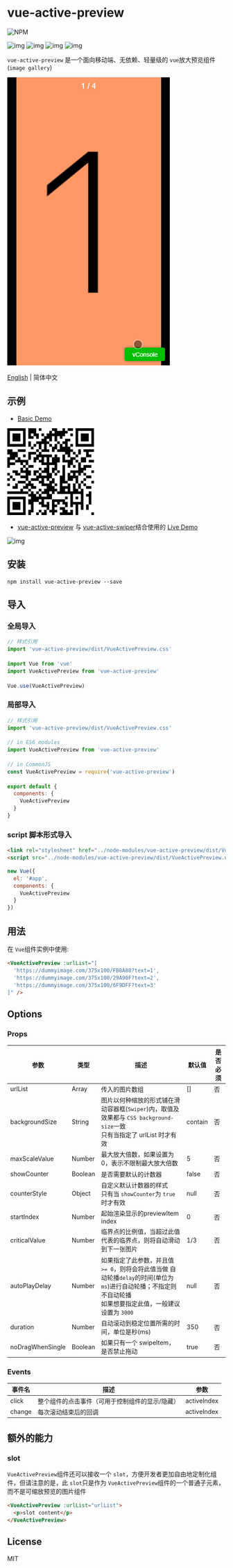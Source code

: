 # vue-active-preview

![NPM](https://nodei.co/npm/vue-active-preview.png?downloads=true&downloadRank=true&stars=true)

![img](https://img.shields.io/npm/v/vue-active-preview.svg) ![img](https://img.shields.io/bundlephobia/minzip/vue-active-preview.svg) ![img](https://img.shields.io/npm/dt/vue-active-preview.svg) ![img](https://img.shields.io/github/license/accforgit/vue-active-preview.svg)

`vue-active-preview` 是一个面向移动端、无依赖、轻量级的 `vue`放大预览组件(`image gallery`)

![img](https://raw.githubusercontent.com/accforgit/vue-active-preview/master/public/preview_1.gif)

[English](https://github.com/accforgit/vue-active-preview/blob/master/README_US.md) | 简体中文

## 示例

- [Basic Demo](https://accforgit.github.io/vue-active-preview/basic.html)

![img](https://raw.githubusercontent.com/accforgit/vue-active-preview/master/public/vue-active-preview.png)

- [vue-active-preview](https://github.com/accforgit/vue-active-preview) 与 [vue-active-swiper](https://github.com/accforgit/vue-active-swiper)结合使用的 [Live Demo](https://accforgit.github.io/vue-active-preview/swiper_preview.html)

![img](https://raw.githubusercontent.com/accforgit/vue-active-preview/master/public/E:\DEV\githubRes\vue-active-preview\public\swiper_preview.png)

## 安装

```
npm install vue-active-preview --save
```

## 导入

### 全局导入

```js
// 样式引用
import 'vue-active-preview/dist/VueActivePreview.css'

import Vue from 'vue'
import VueActivePreview from 'vue-active-preview'

Vue.use(VueActivePreview)
```

### 局部导入

```js
// 样式引用
import 'vue-active-preview/dist/VueActivePreview.css'

// in ES6 modules
import VueActivePreview from 'vue-active-preview'

// in CommonJS
const VueActivePreview = require('vue-active-preview')

export default {
  components: {
    VueActivePreview
  }
}
```

### script 脚本形式导入

```html
<link rel="stylesheet" href="../node-modules/vue-active-preview/dist/VueActivePreview.css" charset="utf-8">
<script src="../node-modules/vue-active-preview/dist/VueActivePreview.umd.min.js"></script>
```

```js
new Vue({
  el: '#app',
  components: {
    VueActivePreview
  }
})
```

## 用法

在 `Vue`组件实例中使用:
```html
<VueActivePreview :urlList="[
  'https://dummyimage.com/375x100/FB8A80?text=1',
  'https://dummyimage.com/375x100/29A90F?text=2',
  'https://dummyimage.com/375x100/6F9DFF?text=3'
]" />
```

## Options

### Props

|参数|类型|描述|默认值|是否必须|
|----|---|----|----|---|
|urlList|Array|传入的图片数组|[]|否|
|backgroundSize|String|图片以何种缩放的形式铺在滑动容器框(`Swiper`)内，取值及效果都与 `CSS background-size`一致 <br>只有当指定了 urlList 时才有效|contain|否|
|maxScaleValue|Number|最大放大倍数，如果设置为 0，表示不限制最大放大倍数|5|否|
|showCounter|Boolean|是否需要默认的计数器|false|否|
|counterStyle|Object|自定义默认计数器的样式 <br>只有当 `showCounter`为 `true`时才有效|null|否|
|startIndex|Number|起始渲染显示的previewItem index|0|否|
|criticalValue|Number|临界点的比例值，当超过此值代表的临界点，则将自动滑动到下一张图片|1/3|否|
|autoPlayDelay|Number|如果指定了此参数，并且值 `>= 0`，则将会将此值当做 自动轮播`delay`的时间(单位为 `ms`)进行自动轮播；不指定则不自动轮播 <br>如果想要指定此值，一般建议设置为 `3000`|null|否|
|duration|Number|自动滚动到稳定位置所需的时间，单位是秒(ms)|350|否|
|noDragWhenSingle|Boolean|如果只有一个 swipeItem，是否禁止拖动|true|否|

### Events

|事件名|描述|参数|
|---|---|---|
|click|整个组件的点击事件（可用于控制组件的显示/隐藏）|activeIndex|
|change|每次滚动结束后的回调|activeIndex|

## 额外的能力

### slot

`VueActivePreview`组件还可以接收一个 `slot`，方便开发者更加自由地定制化组件，但请注意的是，此 `slot`只是作为 `VueActivePreview`组件的一个普通子元素，而不是可缩放预览的图片组件

```html
<VueActivePreview :urlList="urlList">
  <p>slot content</p>
</VueActivePreview>
```

## License

MIT
